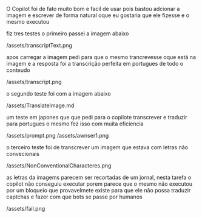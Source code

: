 O Copilot foi de fato muito bom e facil de usar pois bastou adcionar a imagem e escrever de forma natural oque eu gostaria que ele fizesse e o mesmo executou

fiz tres testes o primeiro passei a imagem abaixo

/assets/transcriptText.png

apos carregar a imagem pedi para que o mesmo trancrevesse oque está na imagem e a resposta foi a transcrição perfeita em portugues de todo o conteudo

/assets/transcript.png

o segundo teste foi com a imagem abaixo

/assets/TranslateImage.md

um teste em japones que que pedi para o copilote transcrever e traduzir para portugues o mesmo fez isso com muita eficiencia

/assets/prompt.png
/assets/awnser1.png

o terceiro teste foi de transcrever um imagem que estava com letras não convecionais

/assets/NonConventionalCharacteres.png

as letras da imagems parecem ser recortadas de um jornal, nesta tarefa o copilot não conseguiu executar porem parece que o mesmo não executou por um bloqueio que provavelmete existe para que ele não possa traduzir captchas e fazer com que bots se passe por humanos

/assets/fail.png